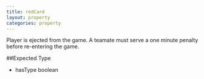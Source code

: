 ```yaml
---
title: redCard
layout: property
categories: property
---
```


Player is ejected from the game. A teamate must serve a one minute penalty before re-entering the game.

##Expected Type

*   hasType boolean
